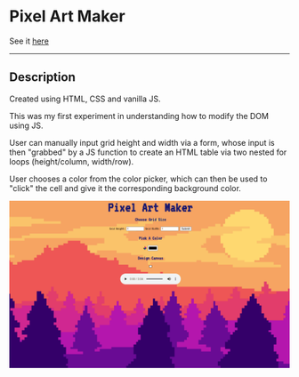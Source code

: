 # Pixel Art Maker

See it [here](https://antonio-riccelli.github.io/pixel_art_maker/)

---

## Description

Created using HTML, CSS and vanilla JS.

This was my first experiment in understanding how to modify the DOM using JS.

User can manually input grid height and width via a form, whose input is then "grabbed" by a JS function to create an HTML table via two nested for loops (height/column, width/row).

User chooses a color from the color picker, which can then be used to "click" the cell and give it the corresponding background color.

![demo](/img/demo.gif)

